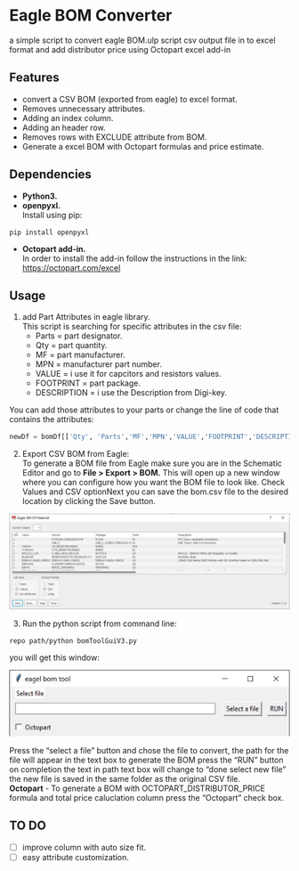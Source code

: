 # Eagle BOM Converter
a simple script to convert eagle BOM.ulp script csv output file in to excel format and add distributor price using Octopart excel add-in

## Features
- convert a CSV BOM (exported from eagle) to excel format.
- Removes unnecessary attributes.
- Adding an index column.
- Adding an header row. 
- Removes rows with EXCLUDE attribute from BOM.
- Generate a excel BOM with Octopart formulas and price estimate. 

## Dependencies
* **Python3.**
* **openpyxl.**   
Install using pip:
```shell
pip install openpyxl
```
* **Octopart add-in.**  
In order to install the add-in follow the instructions in the link: https://octopart.com/excel

## Usage

1. add Part Attributes in eagle library.  
This script is searching for specific attributes in the csv file:   
    - Parts = part designator.     
    - Qty = part quantity.  
    - MF  = part manufacturer.   
    - MPN = manufacturer part number. 
    - VALUE =  i use it for capcitors and resistors values.
    - FOOTPRINT =  part package.
    - DESCRIPTION = i use the Description from Digi-key.

You can add those attributes to your parts or change the line of code that contains the attributes:
```python
newDf = bomDf[['Qty', 'Parts','MF','MPN','VALUE','FOOTPRINT','DESCRIPTION']].copy()
```
2. Export CSV BOM from Eagle:  
To generate a BOM file from Eagle make sure you are in the Schematic Editor and go to **File > Export > BOM.** This will open up a new window where you can configure how you want the BOM file to look like. Check Values and CSV optionNext you can save the bom.csv file to the desired location by clicking the Save button.

![image](docs/pic/bomExport.JPG)

3. Run the python script from command line:
```shell
repo path/python bomToolGuiV3.py  
```
you will get this window:  

![image](docs/pic/app.JPG)

Press the “select a file” button and chose the file to convert, the path for the file will appear in the text box to generate the BOM press the “RUN” button on completion the text in path text box will change to “done select new file” the new file is saved in the same folder as the original CSV file.  
**Octopart** - To generate a BOM with OCTOPART_DISTRIBUTOR_PRICE formula and total price caluclation column press the “Octopart” check box.
## TO DO
- [ ] improve column with auto size fit.
- [ ] easy attribute customization.